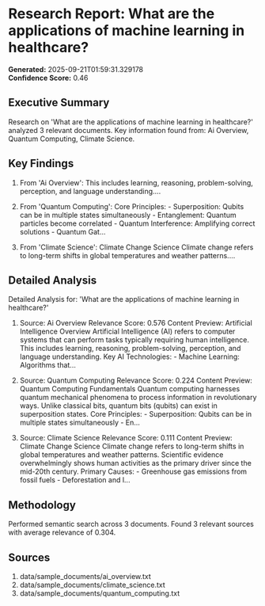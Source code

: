# Research Report: What are the applications of machine learning in healthcare?

**Generated:** 2025-09-21T01:59:31.329178  
**Confidence Score:** 0.46

## Executive Summary

Research on 'What are the applications of machine learning in healthcare?' analyzed 3 relevant documents. Key information found from: Ai Overview, Quantum Computing, Climate Science.

## Key Findings

1. From 'Ai Overview': This includes learning, reasoning, problem-solving, perception, and language understanding....

2. From 'Quantum Computing': Core Principles: - Superposition: Qubits can be in multiple states simultaneously - Entanglement: Quantum particles become correlated - Quantum Interference: Amplifying correct solutions - Quantum Gat...

3. From 'Climate Science': Climate Change Science Climate change refers to long-term shifts in global temperatures and weather patterns....



## Detailed Analysis

Detailed Analysis for: 'What are the applications of machine learning in healthcare?'

1. Source: Ai Overview
   Relevance Score: 0.576
   Content Preview: Artificial Intelligence Overview Artificial Intelligence (AI) refers to computer systems that can perform tasks typically requiring human intelligence. This includes learning, reasoning, problem-solving, perception, and language understanding. Key AI Technologies: - Machine Learning: Algorithms that...

2. Source: Quantum Computing
   Relevance Score: 0.224
   Content Preview: Quantum Computing Fundamentals Quantum computing harnesses quantum mechanical phenomena to process information in revolutionary ways. Unlike classical bits, quantum bits (qubits) can exist in superposition states. Core Principles: - Superposition: Qubits can be in multiple states simultaneously - En...

3. Source: Climate Science
   Relevance Score: 0.111
   Content Preview: Climate Change Science Climate change refers to long-term shifts in global temperatures and weather patterns. Scientific evidence overwhelmingly shows human activities as the primary driver since the mid-20th century. Primary Causes: - Greenhouse gas emissions from fossil fuels - Deforestation and l...



## Methodology

Performed semantic search across 3 documents. Found 3 relevant sources with average relevance of 0.304.

## Sources

1. data/sample_documents/ai_overview.txt
2. data/sample_documents/climate_science.txt
3. data/sample_documents/quantum_computing.txt
